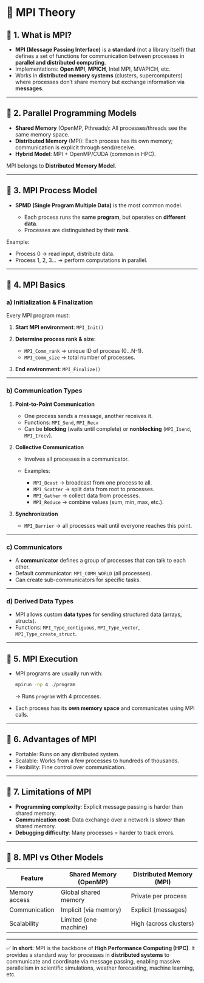 # 🧩 MPI Theory

## 🔹 1. What is MPI?

* **MPI (Message Passing Interface)** is a **standard** (not a library itself) that defines a set of functions for communication between processes in **parallel and distributed computing**.
* Implementations: **Open MPI**, **MPICH**, Intel MPI, MVAPICH, etc.
* Works in **distributed memory systems** (clusters, supercomputers) where processes don’t share memory but exchange information via **messages**.

---

## 🔹 2. Parallel Programming Models

* **Shared Memory** (OpenMP, Pthreads): All processes/threads see the same memory space.
* **Distributed Memory** (MPI): Each process has its own memory; communication is explicit through send/receive.
* **Hybrid Model**: MPI + OpenMP/CUDA (common in HPC).

MPI belongs to **Distributed Memory Model**.

---

## 🔹 3. MPI Process Model

* **SPMD (Single Program Multiple Data)** is the most common model.

  * Each process runs the **same program**, but operates on **different data**.
  * Processes are distinguished by their **rank**.

Example:

* Process 0 → read input, distribute data.
* Process 1, 2, 3… → perform computations in parallel.

---

## 🔹 4. MPI Basics

### a) Initialization & Finalization

Every MPI program must:

1. **Start MPI environment**: `MPI_Init()`
2. **Determine process rank & size**:

   * `MPI_Comm_rank` → unique ID of process (0…N-1).
   * `MPI_Comm_size` → total number of processes.
3. **End environment**: `MPI_Finalize()`

---

### b) Communication Types

1. **Point-to-Point Communication**

   * One process sends a message, another receives it.
   * Functions: `MPI_Send`, `MPI_Recv`
   * Can be **blocking** (waits until complete) or **nonblocking** (`MPI_Isend`, `MPI_Irecv`).

2. **Collective Communication**

   * Involves all processes in a communicator.
   * Examples:

     * `MPI_Bcast` → broadcast from one process to all.
     * `MPI_Scatter` → split data from root to processes.
     * `MPI_Gather` → collect data from processes.
     * `MPI_Reduce` → combine values (sum, min, max, etc.).

3. **Synchronization**

   * `MPI_Barrier` → all processes wait until everyone reaches this point.

---

### c) Communicators

* A **communicator** defines a group of processes that can talk to each other.
* Default communicator: `MPI_COMM_WORLD` (all processes).
* Can create sub-communicators for specific tasks.

---

### d) Derived Data Types

* MPI allows custom **data types** for sending structured data (arrays, structs).
* Functions: `MPI_Type_contiguous`, `MPI_Type_vector`, `MPI_Type_create_struct`.

---

## 🔹 5. MPI Execution

* MPI programs are usually run with:

  ```bash
  mpirun -np 4 ./program
  ```

  → Runs `program` with 4 processes.
* Each process has its **own memory space** and communicates using MPI calls.

---

## 🔹 6. Advantages of MPI

* Portable: Runs on any distributed system.
* Scalable: Works from a few processes to hundreds of thousands.
* Flexibility: Fine control over communication.

---

## 🔹 7. Limitations of MPI

* **Programming complexity**: Explicit message passing is harder than shared memory.
* **Communication cost**: Data exchange over a network is slower than shared memory.
* **Debugging difficulty**: Many processes = harder to track errors.

---

## 🔹 8. MPI vs Other Models

| Feature       | Shared Memory (OpenMP) | Distributed Memory (MPI) |
| ------------- | ---------------------- | ------------------------ |
| Memory access | Global shared memory   | Private per process      |
| Communication | Implicit (via memory)  | Explicit (messages)      |
| Scalability   | Limited (one machine)  | High (across clusters)   |

---

✅ **In short:**
MPI is the backbone of **High Performance Computing (HPC)**. It provides a standard way for processes in **distributed systems** to communicate and coordinate via message passing, enabling massive parallelism in scientific simulations, weather forecasting, machine learning, etc.
